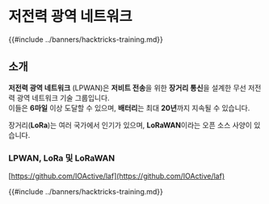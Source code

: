 # 저전력 광역 네트워크

{{#include ../banners/hacktricks-training.md}}

## 소개

**저전력 광역 네트워크** (LPWAN)은 **저비트 전송**을 위한 **장거리 통신**을 설계한 무선 저전력 광역 네트워크 기술 그룹입니다.\
이들은 **6마일** 이상 도달할 수 있으며, **배터리**는 최대 **20년**까지 지속될 수 있습니다.

장거리(**LoRa**)는 여러 국가에서 인기가 있으며, **LoRaWAN**이라는 오픈 소스 사양이 있습니다.

### LPWAN, LoRa 및 LoRaWAN

[https://github.com/IOActive/laf](https://github.com/IOActive/laf)

{{#include ../banners/hacktricks-training.md}}
